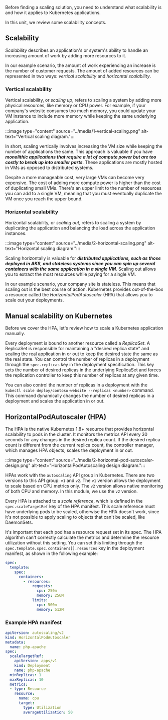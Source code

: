 Before finding a scaling solution, you need to understand what scalability is and how it applies to Kubernetes applications.

In this unit, we review some scalability concepts.

## Scalability

*Scalability* describes an application's or system's ability to handle an increasing amount of work by adding more resources to it.

In our example scenario, the amount of work experiencing an increase is the number of customer requests. The amount of added resources can be represented in two ways: *vertical scalability* and *horizontal scalability*.

### Vertical scalability

Vertical scalability, or *scaling up*, refers to scaling a system by adding more physical resources, like memory or CPU power. For example, if your company's website consumes too much memory, you could update your VM instance to include more memory while keeping the same underlying application.

:::image type="content" source="../media/1-vertical-scaling.png" alt-text="Vertical scaling diagram.":::

In short, scaling vertically involves increasing the VM size while keeping the number of applications the same. This approach is valuable if you have ***monolithic applications that require a lot of compute power but are too costly to break up into smaller parts***. These applications are mostly hosted in VMs as opposed to distributed systems.

Despite a more manageable cost, very large VMs can become very expensive. The cost of adding more compute power is higher than the cost of duplicating small VMs. There's an upper limit to the number of resources you can add to a single VM, meaning that you must eventually duplicate the VM once you reach the upper bound.

### Horizontal scalability

Horizontal scalability, or *scaling out*, refers to scaling a system by duplicating the application and balancing the load across the application instances.

:::image type="content" source="../media/2-horizontal-scaling.png" alt-text="Horizontal scaling diagram.":::

Scaling horizontally is valuable for ***distributed applications, such as those deployed in AKS, and stateless systems since you can spin up several containers with the same application in a single VM***. Scaling out allows you to extract the most resources while paying for a single VM.

In our example scenario, your company site is stateless. This means that scaling out is the best course of action. Kubernetes provides out-of-the-box a resource called the *HorizontalPodAutoscaler* (HPA) that allows you to scale out your deployments.

## Manual scalability on Kubernetes

Before we cover the HPA, let's review how to scale a Kubernetes application manually.

Every deployment is bound to another resource called a *ReplicaSet*. A ReplicaSet is responsible for maintaining a "desired replica state" and scaling the real application in or out to keep the desired state the same as the real state. You can control the number of replicas in a deployment through the `spec.replicas` key in the deployment specification. This key sets the number of desired replicas in the underlying ReplicaSet and forces the replication controller to keep this number of replicas at any given time.

You can also control the number of replicas in a deployment with the `kubectl scale deploy/contoso-website --replicas <number>` command. This command dynamically changes the number of desired replicas in a deployment and scales the application in or out.

## HorizontalPodAutoscaler (HPA)

The HPA is the native Kubernetes 1.8+ resource that provides horizontal scalability to pods in the cluster. It monitors the metrics API every 30 seconds for any changes in the desired replica count. If the desired replica count is different from the current replica count, the controller manager, which manages HPA objects, scales the deployment in or out.

:::image type="content" source="../media/2-horizontal-pod-autoscaler-design.png" alt-text="HorizontalPodAutoscaling design diagram.":::

HPAs work with the `autoscaling` API group in Kubernetes. There are two versions to this API group: `v1` and `v2`. The `v1` version allows the deployment to scale based on CPU metrics only. The `v2` version allows native monitoring of both CPU and memory. In this module, we use the `v2` version.

Every HPA is attached to a *scale reference*, which is defined in the `spec.scaleTargetRef` key of the HPA manifest. This scale reference must have underlying pods to be scaled, otherwise the HPA doesn't work, since it's not possible to apply scaling to objects that can't be scaled, like DaemonSets.

It's important that each pod has a resource request set in its spec. The HPA algorithm can't correctly calculate the metrics and determine the resource utilization without this setting. You can set this limiting through the `spec.template.spec.containers[].resources` key in the deployment manifest, as shown in the following example:

```yml
spec:
  template:
    spec:
      containers:
        - resources:
            requests:
              cpu: 250m
              memory: 256M
            limits:
              cpu: 500m
              memory: 512M
```

### Example HPA manifest

```yml
apiVersion: autoscaling/v2
kind: HorizontalPodAutoscaler
metadata:
  name: php-apache
spec:
  scaleTargetRef:
    apiVersion: apps/v1
    kind: Deployment
    name: php-apache
  minReplicas: 1
  maxReplicas: 10
  metrics:
  - type: Resource
    resource:
      name: cpu
      target:
        type: Utilization
        averageUtilization: 50
```
